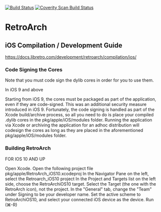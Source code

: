 [![Build Status](https://travis-ci.org/libretro/RetroArch.svg?branch=master)](https://travis-ci.org/libretro/RetroArch)
[![Coverity Scan Build Status](https://scan.coverity.com/projects/8936/badge.svg)](https://scan.coverity.com/projects/retroarch)

# RetroArch

## iOS Compilation / Development Guide
https://docs.libretro.com/development/retroarch/compilation/ios/

### Code Signing the Cores

Note that you must code sign the dylib cores in order for you to use them.

In iOS 9 and above

Starting from iOS 9, the cores must be packaged as part of the application, even if they are code-signed. This was an additional security measure introduced in iOS 9. Fortunately, the code signing is handled as part of the Xcode build/archive process, so all you need to do is place your compiled .dylib cores in the pkg/apple/iOS/modules folder. Running the application via Xcode or archiving the application for an adhoc distribution will codesign the cores as long as they are placed in the aforementioned pkg/apple/iOS/modules folder.


### Building RetroArch

FOR IOS 10 AND UP

Open Xcode.
Open the following project file pkg/apple/RetroArch_iOS10.xcodeproj
In the Navigator Pane on the left, select the Retroarch_iOS10 project
In the Project and Targets list on the left side, choose the RetroArchiOS10 target. Select the Target (the one with the RetroArch icon), not the project.
In the "General" tab, change the "Team" under Signing to be your developer name.
Set the active scheme to RetroArchiOS10, and select your connected iOS device as the device.
Run (⌘-R)
